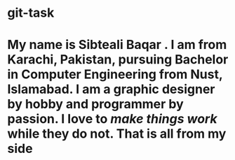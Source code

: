 # git-task
# My name is **Sibteali Baqar** . I am from Karachi, Pakistan, pursuing Bachelor in Computer Engineering from Nust, Islamabad. I am a graphic designer by hobby and programmer by passion. I love to *make things work* while they do not. That is all from my side
